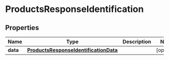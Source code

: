 # ProductsResponseIdentification

## Properties
Name | Type | Description | Notes
------------ | ------------- | ------------- | -------------
**data** | [**ProductsResponseIdentificationData**](ProductsResponseIdentificationData.md) |  |  [optional]
